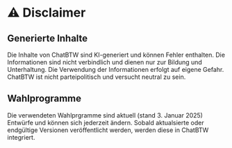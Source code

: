 # ⚠️ Disclaimer

## Generierte Inhalte
Die Inhalte von ChatBTW sind KI-generiert und können Fehler enthalten. Die Informationen sind nicht verbindlich und dienen nur zur Bildung und Unterhaltung. Die Verwendung der Informationen erfolgt auf eigene Gefahr. ChatBTW ist nicht parteipolitisch und versucht neutral zu sein.

## Wahlprogramme
Die verwendeten Wahlprgramme sind aktuell (stand 3. Januar 2025) Entwürfe und können sich jederzeit ändern. Sobald aktualsierte oder endgültige Versionen veröffentlicht werden, werden diese in ChatBTW integriert.
